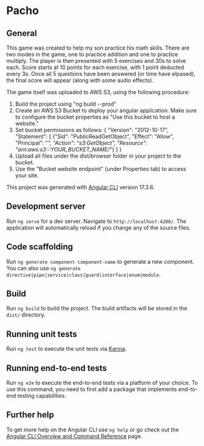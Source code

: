 # Pacho

## General
This game was created to help my son practice his math skills. There are two modes in the game, one to practice addition and one to practice multiply. The player is then presented with 5 exercises and 30s to solve each. Score starts at 10 points for each exercise, with 1 point deducted every 3s. Once all 5 questions have been answered (or time have elpased), the final score will appear (along with some audio effects).

The game itself was uploaded to AWS S3, using the following procedure:
1. Build the project using "ng build --prod"
2. Create an AWS S3 Bucket to deploy your angular application. Make sure to configure the bucket properties as "Use this bucket to host a website."
3. Set bucket permissions as follows: 
{   "Version": "2012-10-17",
    "Statement": [
      {"Sid": "PublicReadGetObject",
       "Effect": "Allow",
       "Principal": "*",
       "Action": "s3:GetObject",
       "Resource": "arn:aws:s3:::YOUR_BUCKET_NAME/*"}
    ]
}
4. Upload all files under the dist/browser folder in your project to the bucket.
5. Use the "Bucket website endpoint" (under Properties tab) to access your site.


This project was generated with [Angular CLI](https://github.com/angular/angular-cli) version 17.3.6.

## Development server

Run `ng serve` for a dev server. Navigate to `http://localhost:4200/`. The application will automatically reload if you change any of the source files.

## Code scaffolding

Run `ng generate component component-name` to generate a new component. You can also use `ng generate directive|pipe|service|class|guard|interface|enum|module`.

## Build

Run `ng build` to build the project. The build artifacts will be stored in the `dist/` directory.

## Running unit tests

Run `ng test` to execute the unit tests via [Karma](https://karma-runner.github.io).

## Running end-to-end tests

Run `ng e2e` to execute the end-to-end tests via a platform of your choice. To use this command, you need to first add a package that implements end-to-end testing capabilities.

## Further help

To get more help on the Angular CLI use `ng help` or go check out the [Angular CLI Overview and Command Reference](https://angular.io/cli) page.

